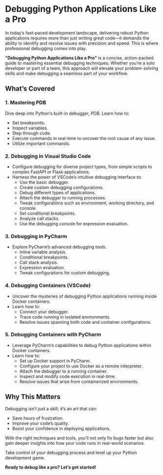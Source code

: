 # Debugging Python Applications Like a Pro

In today’s fast-paced development landscape, delivering robust Python applications requires more than just writing great code—it demands the ability to identify and resolve issues with precision and speed. This is where professional debugging comes into play.

**"Debugging Python Applications Like a Pro"** is a concise, action-packed guide to mastering essential debugging techniques. Whether you’re a solo developer or part of a team, this approach will elevate your problem-solving skills and make debugging a seamless part of your workflow.

## What’s Covered

### 1. Mastering PDB

Dive deep into Python’s built-in debugger, PDB. Learn how to:

- Set breakpoints.
- Inspect variables.
- Step through code.
- Execute commands in real-time to uncover the root cause of any issue.
- Utilize important commands.

### 2. Debugging in Visual Studio Code

- Configure debugging for diverse project types, from simple scripts to complex FastAPI or Flask applications.
- Harness the power of VSCode’s intuitive debugging interface to:
  - Use the basic debugger.
  - Create custom debugging configurations.
  - Debug different types of applications.
  - Attach the debugger to running processes.
  - Tweak configurations such as environment, working directory, and console.
  - Set conditional breakpoints.
  - Analyze call stacks.
  - Use the debugging console for expression evaluation.

### 3. Debugging in PyCharm

- Explore PyCharm’s advanced debugging tools:
  - Inline variable analysis.
  - Conditional breakpoints.
  - Call stack analysis.
  - Expression evaluation.
  - Tweak configurations for custom debugging.

### 4. Debugging Containers (VSCode)

- Uncover the mysteries of debugging Python applications running inside Docker containers.
- Learn how to:
  - Connect your debugger.
  - Trace code running in isolated environments.
  - Resolve issues spanning both code and container configurations.

### 5. Debugging Containers with PyCharm

- Leverage PyCharm’s capabilities to debug Python applications within Docker containers.
- Learn how to:
  - Set up Docker support in PyCharm.
  - Configure your project to use Docker as a remote interpreter.
  - Attach the debugger to a running container.
  - Inspect and modify code execution in real-time.
  - Resolve issues that arise from containerized environments.


## Why This Matters

Debugging isn’t just a skill; it’s an art that can:

- Save hours of frustration.
- Improve your code’s quality.
- Boost your confidence in deploying applications.

With the right techniques and tools, you’ll not only fix bugs faster but also gain deeper insights into how your code runs in real-world scenarios.

Take control of your debugging process and level up your Python development game.

**Ready to debug like a pro? Let’s get started!**